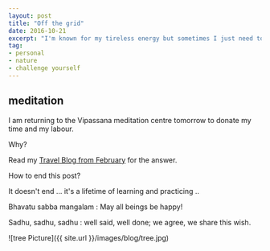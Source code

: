 ```yaml
---
layout: post
title: "Off the grid"
date: 2016-10-21
excerpt: "I'm known for my tireless energy but sometimes I just need to reboot."
tag:
- personal
- nature
- challenge yourself
---
```


## meditation

I am returning to the Vipassana meditation centre tomorrow to donate my time and my labour.

Why?

Read my [Travel Blog from February](http://www.travelpod.com/travel-blog/jsquaredink/7/tpod.html) for the answer.

How to end this post?  

It doesn't end ... it's a lifetime of learning and practicing ..

Bhavatu sabba mangalam : May all beings be happy!

Sadhu, sadhu, sadhu :  well said, well done; we agree, we share this wish.

![tree Picture]({{ site.url }}/images/blog/tree.jpg)
